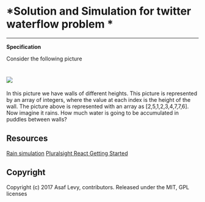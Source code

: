 # *Solution and Simulation for twitter waterflow problem *

------
**Specification**

Consider the following picture

# ![](https://pavelfatin.com/images/twitter-waterflow-problem.png)

In this picture we have walls of different heights. This picture is represented by an array of integers, where
the value at each index is the height of the wall. The picture above is represented with an array as
[2,5,1,2,3,4,7,7,6].
Now imagine it rains. How much water is going to be accumulated in puddles between walls?


## Resources
[Rain simulation](http://codepen.io/Toni47/pen/dbrIG)
[Pluralsight React Getting Started](https://app.pluralsight.com/library/courses/react-js-getting-started/table-of-content)



## Copyright
Copyright (c) 2017 Asaf Levy, contributors. Released under the MIT, GPL licenses